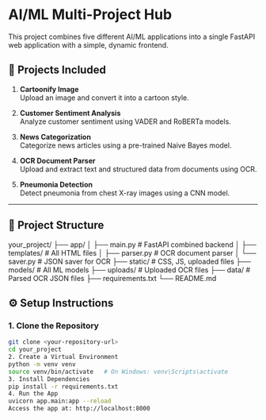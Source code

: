 # AI/ML Multi-Project Hub

This project combines five different AI/ML applications into a single FastAPI web application with a simple, dynamic frontend.

## 🚀 Projects Included
1. **Cartoonify Image**  
   Upload an image and convert it into a cartoon style.

2. **Customer Sentiment Analysis**  
   Analyze customer sentiment using VADER and RoBERTa models.

3. **News Categorization**  
   Categorize news articles using a pre-trained Naive Bayes model.

4. **OCR Document Parser**  
   Upload and extract text and structured data from documents using OCR.

5. **Pneumonia Detection**  
   Detect pneumonia from chest X-ray images using a CNN model.

---

## 📂 Project Structure
your_project/
├── app/
│ ├── main.py # FastAPI combined backend
│ ├── templates/ # All HTML files
│ ├── parser.py # OCR document parser
│ └── saver.py # JSON saver for OCR
├── static/ # CSS, JS, uploaded files
├── models/ # All ML models
├── uploads/ # Uploaded OCR files
├── data/ # Parsed OCR JSON files
├── requirements.txt
└── README.md

## ⚙️ Setup Instructions

### 1. Clone the Repository
```bash
git clone <your-repository-url>
cd your_project
2. Create a Virtual Environment
python -m venv venv
source venv/bin/activate   # On Windows: venv\Scripts\activate
3. Install Dependencies
pip install -r requirements.txt
4. Run the App
uvicorn app.main:app --reload
Access the app at: http://localhost:8000
